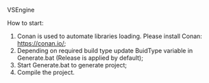 VSEngine

How to start:
1) Conan is used to automate libraries loading. Please install Conan: https://conan.io/;
2) Depending on required build type update BuidType variable in Generate.bat (Release is applied by default);
3) Start Generate.bat to generate project;
4) Compile the project.